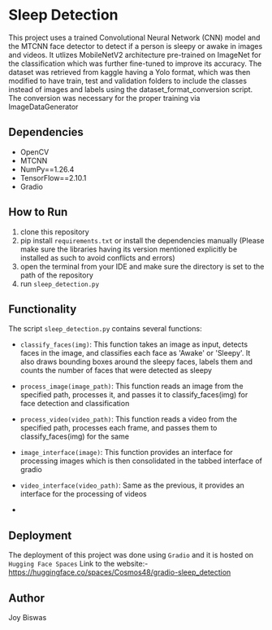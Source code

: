 # Sleep Detection
This project uses a trained Convolutional Neural Network (CNN) model and the MTCNN face detector to detect if a person is sleepy or awake in images and videos.
It utlizes MobileNetV2 architecture pre-trained on ImageNet for the classification which was further fine-tuned to improve its accuracy.
The dataset was retrieved from kaggle having a Yolo format, which was then modified to have train, test and validation folders to include 
the classes instead of images and labels using the dataset_format_conversion script. 
The conversion was necessary for the proper training via ImageDataGenerator

## Dependencies
- OpenCV
- MTCNN
- NumPy==1.26.4
- TensorFlow==2.10.1
- Gradio

## How to Run
1. clone this repository
2. pip install `requirements.txt` or install the dependencies manually (Please make sure the libraries having its version
    mentioned explicitly be installed as such to avoid conflicts and errors)
3. open the terminal from your IDE and make sure the directory is set to the path of the repository
4. run `sleep_detection.py`

## Functionality
The script `sleep_detection.py` contains several functions:

- `classify_faces(img)`: This function takes an image as input, detects faces in the image, and classifies each face as 'Awake' or 'Sleepy'. It also draws bounding boxes around the sleepy faces, labels them and counts the number of faces that were detected as sleepy
  
- `process_image(image_path)`: This function reads an image from the specified path, processes it, and passes it to classify_faces(img) for face detection and classification
  
- `process_video(video_path)`: This function reads a video from the specified path, processes each frame, and passes them to classify_faces(img) for the same
  
- `image_interface(image)`: This function provides an interface for processing images which is then consolidated in the tabbed interface of gradio
  
- `video_interface(video_path)`: Same as the previous, it provides an interface for the processing of videos
- 
## Deployment
The deployment of this project was done using `Gradio` and it is hosted on `Hugging Face Spaces`
Link to the website:- https://huggingface.co/spaces/Cosmos48/gradio-sleep_detection

## Author
Joy Biswas
